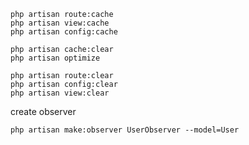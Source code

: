 ```artisan
php artisan route:cache
php artisan view:cache
php artisan config:cache
```
```
php artisan cache:clear
php artisan optimize
```
```
php artisan route:clear
php artisan config:clear
php artisan view:clear
```

create observer
```
php artisan make:observer UserObserver --model=User
```